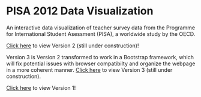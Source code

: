 # PISA 2012 Data Visualization
An interactive data visualization of teacher survey data from the Programme for International Student Asessment (PISA), a worldwide study by the OECD.

[Click here](https://nehal96.github.io/PISA-2012-Data-Visualization/v2/) to view Version 2 (still under construction)!

Version 3 is Version 2 transformed to work in a Bootstrap framework, which will fix potential issues with browser compatibilty and organize the webpage in a more coherent manner. [Click here](https://nehal96.github.io/PISA-2012-Data-Visualization/v3/) to view Version 3 (still under construction). 

[Click here](https://nehal96.github.io/PISA-2012-Data-Visualization/v1/) to view Version 1!
